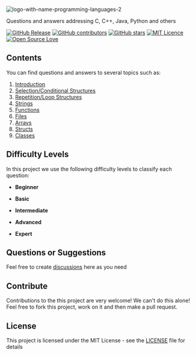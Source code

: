 ![logo-with-name-programming-languages-2](https://user-images.githubusercontent.com/114015/102801273-fdee6280-4382-11eb-984d-48113d090041.png)

Questions and answers addressing C, C++, Java, Python and others

[![GitHub Release](https://img.shields.io/github/release/question-bank/programming-languages.svg)](https://github.com/question-bank/programming-languages/releases/latest)
[![GitHub contributors](https://img.shields.io/github/contributors/question-bank/programming-languages.svg)](https://github.com/question-bank/programming-languages/graphs/contributors)
[![GitHub stars](https://img.shields.io/github/stars/question-bank/programming-languages.svg)](https://github.com/question-bank/programming-languages)
[![MIT Licence](https://badges.frapsoft.com/os/mit/mit.svg?v=103)](https://opensource.org/licenses/mit-license.php)
[![Open Source Love](https://badges.frapsoft.com/os/v1/open-source.svg?v=103)](https://github.com/ellerbrock/open-source-badges/)

## Contents

You can find questions and answers to several topics such as:

1. [Introduction](01-introduction)
2. [Selection/Conditional Structures](02-selection-conditional-structures)
3. [Repetition/Loop Structures](03-repetition-loop-structures)
4. [Strings](04-strings)
5. [Functions](05-functions)
6. [Files](06-files)
7. [Arrays](07-arrays)
8. [Structs](08-structs)
9. [Classes](09-classes)

## Difficulty Levels

In this project we use the following difficulty levels to classify each question:

 - **Beginner**

 - **Basic**

 - **Intermediate**

 - **Advanced**

 - **Expert**

## Questions or Suggestions

Feel free to create <a href="https://github.com/question-bank/programming-languages/discussions">discussions</a> here as you need

## Contribute

Contributions to the this project are very welcome! We can't do this alone! Feel free to fork this project, work on it and then make a pull request.

## License

This project is licensed under the MIT License - see the [LICENSE](LICENSE) file for details
